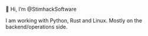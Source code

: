 👋 Hi, I’m @StimhackSoftware

I am working with Python, Rust and Linux. Mostly on the backend/operations side.
